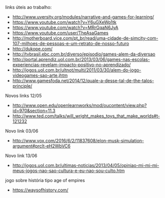 links úteis ao trabalho:

* http://www.uversity.org/modules/narrative-and-games-for-learning/
* https://www.youtube.com/watch?v=Y6uGXeWp1tk
* https://www.youtube.com/watch?v=MRrGqaN6JyA
* https://www.youtube.com/user/TheAsaGames
* http://motherboard.vice.com/pt_br/read/uma-cidade-de-simcity-com-107-milhoes-de-pessoas-e-um-retrato-de-nosso-futuro
* http://dukope.com/
* http://tvbrasil.ebc.com.br/diverso/episodio/games-alem-da-diversao
* http://portal.aprendiz.uol.com.br/2013/03/06/games-nas-escolas-experiencias-revelam-impacto-positivo-no-aprendizado/
* http://jogos.uol.com.br/ultnot/multi/2011/03/30/alem-do-jogo-videogames-sao-arte.jhtm
* http://www.gamesfoda.net/2014/12/quale-a-desse-tal-de-the-talos-principle/

Novos links 12/05
* http://www.open.edu/openlearnworks/mod/oucontent/view.php?id=970&section=11.3
* http://www.ted.com/talks/will_wright_makes_toys_that_make_worlds#t-121232

Novo link 03/06
* http://www.vox.com/2016/6/2/11837608/elon-musk-simulation-argument#prclt-eH2WbVC6

Novo link 13/06
* http://jogos.uol.com.br/ultimas-noticias/2013/04/05/opiniao-mi-mi-mi-meus-jogos-nao-sao-cultura-e-eu-nao-sou-culto.htm

jogo sobre história tipo age of empires
* https://waysofhistory.com/

